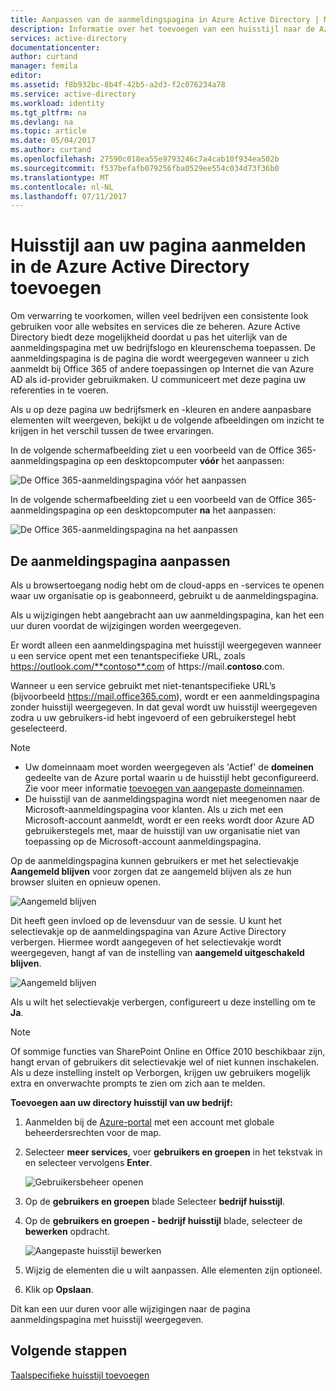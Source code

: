 ```yaml
---
title: Aanpassen van de aanmeldingspagina in Azure Active Directory | Microsoft Docs
description: Informatie over het toevoegen van een huisstijl naar de Azure-aanmeldingspagina
services: active-directory
documentationcenter: 
author: curtand
manager: femila
editor: 
ms.assetid: f8b932bc-8b4f-42b5-a2d3-f2c076234a78
ms.service: active-directory
ms.workload: identity
ms.tgt_pltfrm: na
ms.devlang: na
ms.topic: article
ms.date: 05/04/2017
ms.author: curtand
ms.openlocfilehash: 27590c018ea55e9793246c7a4cab10f934ea502b
ms.sourcegitcommit: f537befafb079256fba0529ee554c034d73f36b0
ms.translationtype: MT
ms.contentlocale: nl-NL
ms.lasthandoff: 07/11/2017
---
```

# <a name="add-company-branding-to-your-sign-in-page-in-the-azure-active-directory"></a>Huisstijl aan uw pagina aanmelden in de Azure Active Directory toevoegen
Om verwarring te voorkomen, willen veel bedrijven een consistente look gebruiken voor alle websites en services die ze beheren. Azure Active Directory biedt deze mogelijkheid doordat u pas het uiterlijk van de aanmeldingspagina met uw bedrijfslogo en kleurenschema toepassen. De aanmeldingspagina is de pagina die wordt weergegeven wanneer u zich aanmeldt bij Office 365 of andere toepassingen op Internet die van Azure AD als id-provider gebruikmaken. U communiceert met deze pagina uw referenties in te voeren.

Als u op deze pagina uw bedrijfsmerk en -kleuren en andere aanpasbare elementen wilt weergeven, bekijkt u de volgende afbeeldingen om inzicht te krijgen in het verschil tussen de twee ervaringen.

In de volgende schermafbeelding ziet u een voorbeeld van de Office 365-aanmeldingspagina op een desktopcomputer **vóór** het aanpassen:

![De Office 365-aanmeldingspagina vóór het aanpassen](./media/active-directory-branding-custom-signon-azure-portal/sign-in-page-before-customization.png)

In de volgende schermafbeelding ziet u een voorbeeld van de Office 365-aanmeldingspagina op een desktopcomputer **na** het aanpassen:

![De Office 365-aanmeldingspagina na het aanpassen](./media/active-directory-branding-custom-signon-azure-portal/sign-in-page-after-customization.png)

## <a name="customizing-the-sign-in-page"></a>De aanmeldingspagina aanpassen
Als u browsertoegang nodig hebt om de cloud-apps en -services te openen waar uw organisatie op is geabonneerd, gebruikt u de aanmeldingspagina.

Als u wijzigingen hebt aangebracht aan uw aanmeldingspagina, kan het een uur duren voordat de wijzigingen worden weergegeven.

Er wordt alleen een aanmeldingspagina met huisstijl weergegeven wanneer u een service opent met een tenantspecifieke URL, zoals https://outlook.com/**contoso**.com of https://mail.**contoso**.com.

Wanneer u een service gebruikt met niet-tenantspecifieke URL’s (bijvoorbeeld https://mail.office365.com), wordt er een aanmeldingspagina zonder huisstijl weergegeven. In dat geval wordt uw huisstijl weergegeven zodra u uw gebruikers-id hebt ingevoerd of een gebruikerstegel hebt geselecteerd.

> [!NOTE]
> * Uw domeinnaam moet worden weergegeven als 'Actief' de **domeinen** gedeelte van de Azure portal waarin u de huisstijl hebt geconfigureerd. Zie voor meer informatie [toevoegen van aangepaste domeinnamen](active-directory-domains-add-azure-portal.md).
> * De huisstijl van de aanmeldingspagina wordt niet meegenomen naar de Microsoft-aanmeldingspagina voor klanten. Als u zich met een Microsoft-account aanmeldt, wordt er een reeks wordt door Azure AD gebruikerstegels met, maar de huisstijl van uw organisatie niet van toepassing op de Microsoft-account aanmeldingspagina.
>
>

Op de aanmeldingspagina kunnen gebruikers er met het selectievakje **Aangemeld blijven** voor zorgen dat ze aangemeld blijven als ze hun browser sluiten en opnieuw openen.

   ![Aangemeld blijven](./media/active-directory-branding-custom-signon-azure-portal/01.png)

Dit heeft geen invloed op de levensduur van de sessie. U kunt het selectievakje op de aanmeldingspagina van Azure Active Directory verbergen.
Hiermee wordt aangegeven of het selectievakje wordt weergegeven, hangt af van de instelling van **aangemeld uitgeschakeld blijven**.

   ![Aangemeld blijven](./media/active-directory-branding-custom-signon-azure-portal/02.png)

Als u wilt het selectievakje verbergen, configureert u deze instelling om te **Ja**.

> [!NOTE]
> Of sommige functies van SharePoint Online en Office 2010 beschikbaar zijn, hangt ervan of gebruikers dit selectievakje wel of niet kunnen inschakelen. Als u deze instelling instelt op Verborgen, krijgen uw gebruikers mogelijk extra en onverwachte prompts te zien om zich aan te melden.
>
>

**Toevoegen aan uw directory huisstijl van uw bedrijf:**

1. Aanmelden bij de [Azure-portal](https://portal.azure.com) met een account met globale beheerdersrechten voor de map.
2. Selecteer **meer services**, voer **gebruikers en groepen** in het tekstvak in en selecteer vervolgens **Enter**.

   ![Gebruikersbeheer openen](./media/active-directory-branding-custom-signon-azure-portal/user-management.png)
3. Op de **gebruikers en groepen** blade Selecteer **bedrijf huisstijl**.
4. Op de **gebruikers en groepen - bedrijf huisstijl** blade, selecteer de **bewerken** opdracht.

    ![Aangepaste huisstijl bewerken](./media/active-directory-branding-custom-signon-azure-portal/edit-branding.png)
5. Wijzig de elementen die u wilt aanpassen. Alle elementen zijn optioneel.
6. Klik op **Opslaan**.

Dit kan een uur duren voor alle wijzigingen naar de pagina aanmeldingspagina met huisstijl weergegeven.

## <a name="next-steps"></a>Volgende stappen
[Taalspecifieke huisstijl toevoegen](active-directory-branding-localize-azure-portal.md)
